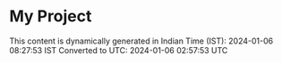 # My Project

This content is dynamically generated in Indian Time (IST): 2024-01-06 08:27:53 IST
Converted to UTC: 2024-01-06 02:57:53 UTC
